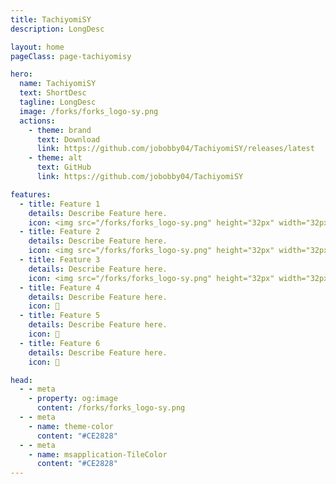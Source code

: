 ```yaml
---
title: TachiyomiSY
description: LongDesc

layout: home
pageClass: page-tachiyomisy

hero:
  name: TachiyomiSY
  text: ShortDesc
  tagline: LongDesc
  image: /forks/forks_logo-sy.png
  actions:
    - theme: brand
      text: Download
      link: https://github.com/jobobby04/TachiyomiSY/releases/latest
    - theme: alt
      text: GitHub
      link: https://github.com/jobobby04/TachiyomiSY

features:
  - title: Feature 1
    details: Describe Feature here.
    icon: <img src="/forks/forks_logo-sy.png" height="32px" width="32px">
  - title: Feature 2
    details: Describe Feature here.
    icon: <img src="/forks/forks_logo-sy.png" height="32px" width="32px">
  - title: Feature 3
    details: Describe Feature here.
    icon: <img src="/forks/forks_logo-sy.png" height="32px" width="32px">
  - title: Feature 4
    details: Describe Feature here.
    icon: 🐍
  - title: Feature 5
    details: Describe Feature here.
    icon: 🐍
  - title: Feature 6
    details: Describe Feature here.
    icon: 🐍

head:
  - - meta
    - property: og:image
      content: /forks/forks_logo-sy.png
  - - meta
    - name: theme-color
      content: "#CE2828"
  - - meta
    - name: msapplication-TileColor
      content: "#CE2828"
---
```


<br><VPTeamMembers size="small" :members="members" />

<script setup>
import { VPTeamMembers } from "vitepress/theme"

const members = [
  {
    avatar: "https://www.github.com/jobobby04.png",
    name: "jobobby04",
    title: "Creator",
    links: [
      { icon: "github", link: "https://github.com/jobobby04" }
    ]
  },
  {
    avatar: "https://www.github.com/she11sh0cked.png",
    name: "she11sh0cked",
    title: "Extra tracking, filter, recommendations, and more",
    links: [
      { icon: "github", link: "https://github.com/she11sh0cked" }
    ]
  },
  {
    avatar: "https://www.github.com/az4521.png",
    name: "az4521",
    title: "Base recommendations and AZ",
    links: [
      { icon: "github", link: "https://github.com/az4521" }
    ]
  }
]
</script>

<style>
	@import "../.vitepress/theme/styles/forks/tachiyomisy.css"
</style>
